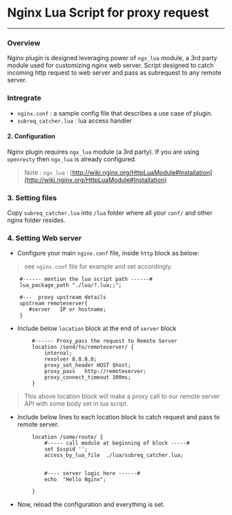 # Nginx Lua Script for proxy request
----------------

### Overview
Nginx plugin is designed leveraging power of `ngx_lua` module, a 3rd party module used for customizing nginx web server. Script designed to catch incoming http request to web server and pass as subrequest to any remote server.


### Intregrate
- `nginx.conf` : a sample config file that describes a use case of plugin.
- `subreq_catcher.lua` : lua access handler 

#### 2. Configuration
Nginx plugin requires `ngx_lua` module (a 3rd party). If you are using `openresty` then `ngx_lua` is already configured. 
> Note : `ngx_lua` : [http://wiki.nginx.org/HttpLuaModule#Installation](http://wiki.nginx.org/HttpLuaModule#Installation)

### 3. Setting files
Copy `subreq_catcher.lua` into `/lua` folder where all your `conf/` and other nginx folder resides.

### 4. Setting Web server 

- Configure your main `nginx.conf` file, inside `http` block as below:
> see `nginx.conf` file for example and set accordingly.
```
    #------ mention the lua script path ------#
    lua_package_path "./lua/?.lua;;";

    #---  proxy upstream details
    upstream remoteserver{
       #server   IP or hostname;
    }
```
- Include below `location` block at the end of `server` block 
```
        #------ Proxy_pass the request to Remote Server
        location /send/to/remoteserver/ {
            internal;
            resolver 8.8.8.8;
            proxy_set_header HOST $host;
            proxy_pass   http://remoteserver;
            proxy_connect_timeout 100ms;
        }
```
> This above location block will make a proxy call to our remote server API with some body set in lua script.

- Include below lines to each location block to catch request and pass to remote server.
```
        location /some/route/ {
            #----- call module at beginning of block -----#
            set $sspid '';
            access_by_lua_file  ./lua/subreq_catcher.lua;


            #---- server logic here ------#
            echo  "Hello Nginx";

        }
```
- Now, reload the configuration and everything is set.
